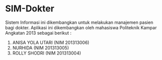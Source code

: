 # SIM-Dokter
Sistem Informasi ini dikembangkan untuk melakukan manajemen pasien bagi dokter. Aplikasi ini dikembangkan oleh 
mahasiswa Politeknik Kampar Angkatan 2013 sebagai berikut : 
1. ANISA YOLA UTARI (NIM 201313006)
2. NURHIDA (NIM 201313005)
3. ROLLY SHODRI (NIM 201313004)



